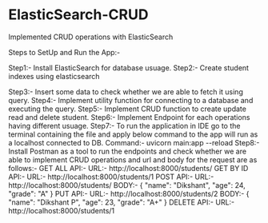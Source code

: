 # ElasticSearch-CRUD
Implemented CRUD operations with ElasticSearch

Steps to SetUp and Run the App:-

Step1:-  Install ElasticSearch for database usuage.
Step2:-  Create student indexes using elasticsearch

Step3:- Insert some data to check whether we are able to fetch it using query.
Step4:- Implement utility function for connecting to a database and executing the query.
Step5:- Implement CRUD function to create update read and delete student.
Step6:- Implement Endpoint for each operations having different usuage.
Step7:- To run the application in IDE go to the terminal containing the file and apply below command to the
        app will run as a localhost connected to DB.
        Command:- uvicorn main:app --reload
Step8:- Install Postman as a tool to run the endpoints and check whether we are able to implement CRUD operations and url and body
        for the request are as follows:-
        GET ALL API:- 
            URL:- http://localhost:8000/students/
        GET BY ID API:- 
            URL:- http://localhost:8000/students/1
        POST API:- 
            URL:- http://localhost:8000/students/
            BODY:- {
                        "name": "Dikshant",
                        "age": 24,
                        "grade": "A"
                    }
        PUT API:-
            URL:- http://localhost:8000/students/2
            BODY:- {
                        "name": "Dikshant P",
                        "age": 23,
                        "grade": "A+"
                    }
        DELETE API:-
            URL:- http://localhost:8000/students/1
